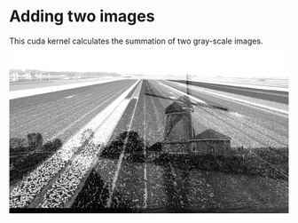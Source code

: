 # Adding two images
This cuda kernel calculates the summation of two gray-scale images.
![Result](./result.png)

